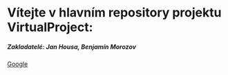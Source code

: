 <h1>Vítejte v hlavním repository projektu <b>VirtualProject</b>:</h1>
<h5>Zakladatelé: <b>Jan Housa</b>, <b>Benjamín Morozov</b></h5>
<a href="www.google.com">Google</a>
